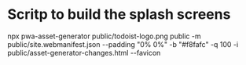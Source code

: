 # Scritp to build the splash screens

npx pwa-asset-generator public/todoist-logo.png public -m public/site.webmanifest.json --padding "0% 0%" -b "#f8fafc" -q 100 -i public/asset-generator-changes.html --favicon
